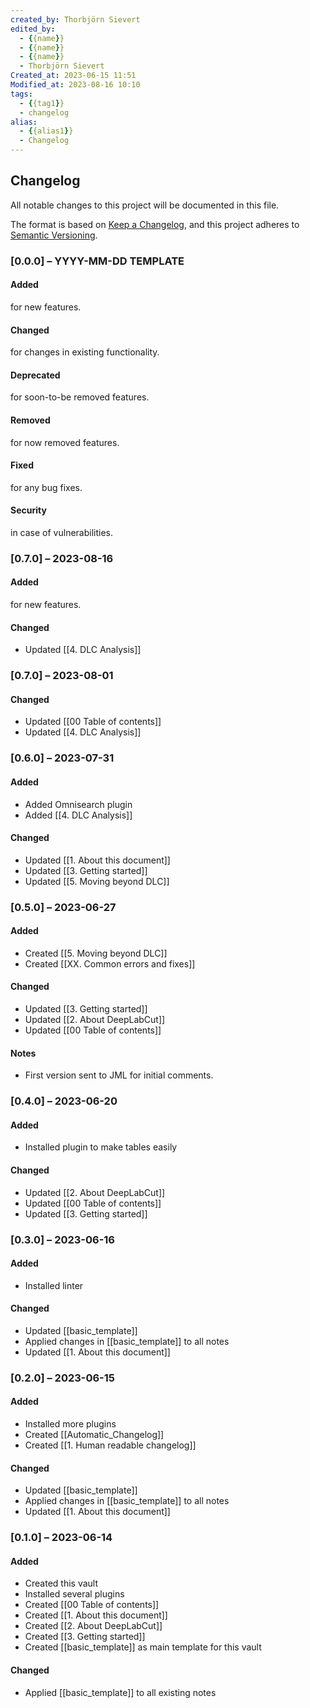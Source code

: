 ```yaml
---
created_by: Thorbjörn Sievert
edited_by:
  - {{name}}
  - {{name}}
  - {{name}}
  - Thorbjörn Sievert
Created_at: 2023-06-15 11:51
Modified_at: 2023-08-16 10:10
tags:
  - {{tag1}}
  - changelog
alias:
  - {{alias1}}
  - Changelog
---
```


## Changelog
All notable changes to this project will be documented in this file.

The format is based on [Keep a Changelog](https://keepachangelog.com/en/1.0.0/), and this project adheres to [Semantic Versioning](https://semver.org/spec/v2.0.0.html).

### [0.0.0] – YYYY-MM-DD TEMPLATE

#### Added
for new features.

#### Changed
for changes in existing functionality.

#### Deprecated
for soon-to-be removed features.

#### Removed
for now removed features.

#### Fixed
for any bug fixes.

#### Security
in case of vulnerabilities.

### [0.7.0] – 2023-08-16

#### Added
for new features.

#### Changed
- Updated [[4. DLC Analysis]]

### [0.7.0] – 2023-08-01

#### Changed
- Updated [[00 Table of contents]]
- Updated [[4. DLC Analysis]]

### [0.6.0] – 2023-07-31

#### Added
- Added Omnisearch plugin
- Added [[4. DLC Analysis]]

#### Changed
- Updated [[1. About this document]]
- Updated [[3. Getting started]]
- Updated [[5. Moving beyond DLC]]

### [0.5.0] – 2023-06-27

#### Added
- Created [[5. Moving beyond DLC]]
- Created [[XX. Common errors and fixes]]

#### Changed
- Updated [[3. Getting started]]
- Updated [[2. About DeepLabCut]]
- Updated [[00 Table of contents]]

#### Notes
- First version sent to JML for initial comments.

### [0.4.0] – 2023-06-20

#### Added
- Installed plugin to make tables easily

#### Changed
- Updated [[2. About DeepLabCut]]
- Updated [[00 Table of contents]]
- Updated [[3. Getting started]]

### [0.3.0] – 2023-06-16

#### Added
- Installed linter

#### Changed
- Updated [[basic_template]]
- Applied changes in [[basic_template]] to all notes
- Updated [[1. About this document]]

### [0.2.0] – 2023-06-15

#### Added
- Installed more plugins
- Created [[Automatic_Changelog]]
- Created [[1. Human readable changelog]]

#### Changed
- Updated [[basic_template]]
- Applied changes in [[basic_template]] to all notes
- Updated [[1. About this document]]

### [0.1.0] – 2023-06-14

#### Added
- Created this vault
- Installed several plugins
- Created [[00 Table of contents]]
- Created [[1. About this document]]
- Created [[2. About DeepLabCut]]
- Created [[3. Getting started]]
- Created [[basic_template]] as main template for this vault

#### Changed
- Applied [[basic_template]] to all existing notes
